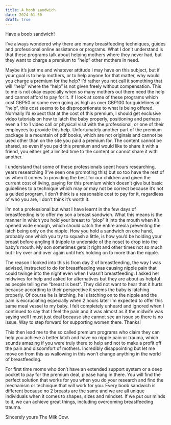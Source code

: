 ```yaml
---
title: A boob sandwich
date: 2024-01-30
draft: true
---
```

Have a boob sandwich!

I’ve always wondered why there are many breastfeeding techniques, guides and professional online assistance or programs. What I don’t understand is that these programs talk about helping mothers where they never had, but they want to charge a premium to “help” other mothers in need. 

Maybe it’s just me and whatever attitude I may have on this subject, but if your goal is to help mothers, or to help anyone for that matter, why would you charge a premium for the help? I’d rather you not call it something that will “help” where the “help” is not given freely without compensation. This to me is not okay especially when so many mothers out there need the help and cannot afford to pay for it. If I look at some of these programs which cost GBP50 or some even going as high as over GBP100 for guidelines or “help”, this cost seems to be disproportionate to what is being offered. Normally I’d expect that at the cost of this premium, I should get exclusive video tutorials on how to latch the baby properly, positioning and perhaps even a 1 to 1 video call or physical visit with the professional, or one of their employees to provide this help. Unfortunately another part of the premium package is a mountain of pdf books, which are not originals and cannot be used other than on the site you paid a premium for. The content cannot be shared, so even if you paid this premium and would like to share it with a friend, you either get a limited time to the content or cannot share it with another. 

I understand that some of these professionals spent hours researching, years researching (I’ve seen one promoting this) but so too have the rest of us when it comes to providing the best for our children and given the current cost of living, paying for this premium which doesn’t give but basic guidelines to a technique which may or may not be correct because it’s not a guided program, I don’t think is a reasonable cost to pay for it, regardless of who you are, I don’t think it’s worth it. 

I’m not a professional but what I have learnt in the few days of breastfeeding is to offer my son a breast sandwich. What this means is the manner in which you hold your breast to “plop” it into the mouth when it’s opened wide enough, which should catch the entire areola preventing the latch being only on the nipple. How you hold a sandwich on one hand, probably one which you try to squash a little, is how you’d be holding your breast before angling it (nipple to underside of the nose) to drop into the baby’s mouth. My son sometimes gets it right and other times not so much but I try over and over again until he’s holding on to more than the nipple. 

The reason I looked into this is from day 2 of breastfeeding, the way I was advised, instructed to do for breastfeeding was causing nipple pain that could twinge into the night even when I wasn’t breastfeeding. I asked her midwives for help and asked for alternatives but they are about as helpful as people telling me “breast is best”. They did not want to hear that it hurts because according to their perspective it seems the baby is latching properly. Of course he is latching, he is latching on to the nipple and the pain is excruciating especially when 2 hours later I’m expected to offer this same meal vessel to my baby. I felt completely unheard and ignored when I continued to say that I feel the pain and it was almost as if the midwife was saying well I must just deal because she cannot see an issue so there is no issue. Way to step forward for supporting women there. Thanks!

This then lead me to the so called premium programs who claim they can help you achieve a better latch and have no nipple pain or trauma, which sounds amazing if you were truly there to help and not to make a profit off the pain and discomfort of mothers. Incredibly disappointing but let me move on from this as wallowing in this won’t change anything in the world of breastfeeding.

For first time moms who don’t have an extended support system or a deep pocket to pay for the premium deal, please hang in there. You will find the perfect solution that works for you when you do your research and find the mechanism or technique that will work for you. Every boob sandwich is different because no 2 breasts are the same and we are all unique individuals when it comes to shapes, sizes and mindset. If we put our minds to it, we can achieve great things, including overcoming breastfeeding trauma.

Sincerely yours
The Milk Cow.    
